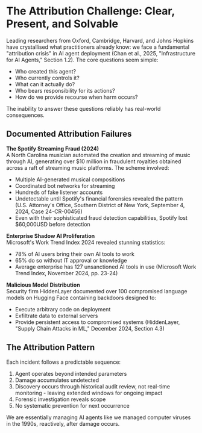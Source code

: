 # The Attribution Challenge: Clear, Present, and Solvable

Leading researchers from Oxford, Cambridge, Harvard, and Johns Hopkins have crystallised what practitioners already know: we face a fundamental "attribution crisis" in AI agent deployment (Chan et al., 2025, "Infrastructure for AI Agents," Section 1.2). The core questions seem simple:

* Who created this agent?
* Who currently controls it?
* What can it actually do?
* Who bears responsibility for its actions?
* How do we provide recourse when harm occurs?

The inability to answer these questions reliably has real-world consequences.

## Documented Attribution Failures

**The Spotify Streaming Fraud (2024)**\
A North Carolina musician automated the creation and streaming of music through AI, generating over $10 million in fraudulent royalties obtained across a raft of streaming music platforms. The scheme involved:

* Multiple AI-generated musical compositions
* Coordinated bot networks for streaming
* Hundreds of fake listener accounts
* Undetectable until Spotify's financial forensics revealed the pattern (U.S. Attorney's Office, Southern District of New York, September 4, 2024, Case 24-CR-00456)
* Even with their sophisticated fraud detection capabilities, Spotify lost $60,000USD before detection

**Enterprise Shadow AI Proliferation**\
Microsoft's Work Trend Index 2024 revealed stunning statistics:

* 78% of AI users bring their own AI tools to work
* 65% do so without IT approval or knowledge
* Average enterprise has 127 unsanctioned AI tools in use (Microsoft Work Trend Index, November 2024, pp. 23-24)

**Malicious Model Distribution**\
Security firm HiddenLayer documented over 100 compromised language models on Hugging Face containing backdoors designed to:

* Execute arbitrary code on deployment
* Exfiltrate data to external servers
* Provide persistent access to compromised systems (HiddenLayer, "Supply Chain Attacks in ML," December 2024, Section 4.3)

## The Attribution Pattern

Each incident follows a predictable sequence:

1. Agent operates beyond intended parameters
2. Damage accumulates undetected
3. Discovery occurs through historical audit review, not real-time monitoring - leaving extended windows for ongoing impact
4. Forensic investigation reveals scope
5. No systematic prevention for next occurrence

We are essentially managing AI agents like we managed computer viruses in the 1990s, reactively, after damage occurs.
